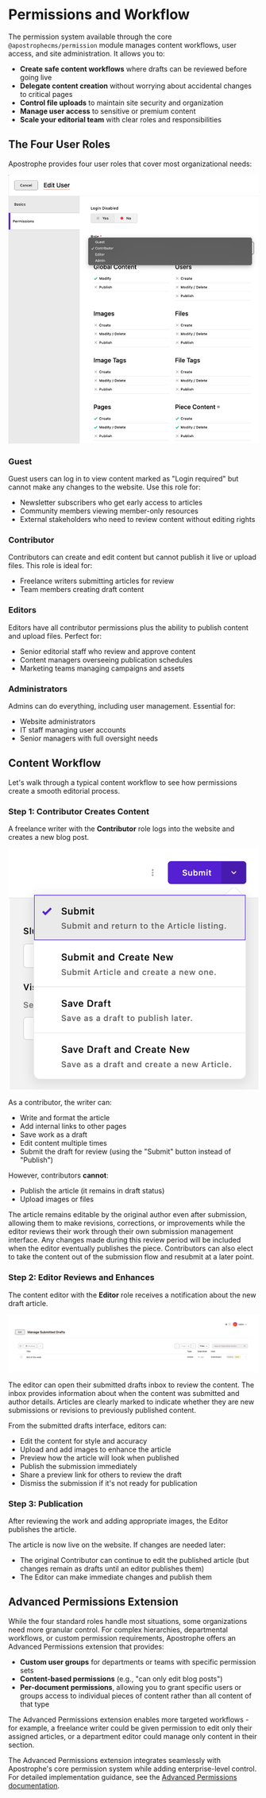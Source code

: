 # Permissions and Workflow

The permission system available through the core `@apostrophecms/permission` module manages content workflows, user access, and site administration. It allows you to:

- **Create safe content workflows** where drafts can be reviewed before going live
- **Delegate content creation** without worrying about accidental changes to critical pages
- **Control file uploads** to maintain site security and organization
- **Manage user access** to sensitive or premium content
- **Scale your editorial team** with clear roles and responsibilities

## The Four User Roles

Apostrophe provides four user roles that cover most organizational needs:

![The Basic ApostropheCMS User permissions grid](../images/permissions-grid.png)

### Guest
Guest users can log in to view content marked as "Login required" but cannot make any changes to the website. Use this role for:
- Newsletter subscribers who get early access to articles
- Community members viewing member-only resources
- External stakeholders who need to review content without editing rights

### Contributor
Contributors can create and edit content but cannot publish it live or upload files. This role is ideal for:
- Freelance writers submitting articles for review
- Team members creating draft content

### Editors
Editors have all contributor permissions plus the ability to publish content and upload files. Perfect for:
- Senior editorial staff who review and approve content
- Content managers overseeing publication schedules
- Marketing teams managing campaigns and assets

### Administrators
Admins can do everything, including user management. Essential for:
- Website administrators
- IT staff managing user accounts
- Senior managers with full oversight needs

## Content Workflow

Let's walk through a typical content workflow to see how permissions create a smooth editorial process.

### Step 1: Contributor Creates Content

A freelance writer with the **Contributor** role logs into the website and creates a new blog post.

![The altered submission button that a contributor sees](../images/submit-button.png)

As a contributor, the writer can:
- Write and format the article
- Add internal links to other pages
- Save work as a draft
- Edit content multiple times
- Submit the draft for review (using the "Submit" button instead of "Publish")

However, contributors **cannot**:
- Publish the article (it remains in draft status)
- Upload images or files

The article remains editable by the original author even after submission, allowing them to make revisions, corrections, or improvements while the editor reviews their work through their own submission management interface. Any changes made during this review period will be included when the editor eventually publishes the piece. Contributors can also elect to take the content out of the submission flow and resubmit at a later point.

### Step 2: Editor Reviews and Enhances

The content editor with the **Editor** role receives a notification about the new draft article.

![The inbox notification and manage submitted drafts modal](../images/submitted-drafts.png)

The editor can open their submitted drafts inbox to review the content. The inbox provides information about when the content was submitted and author details. Articles are clearly marked to indicate whether they are new submissions or revisions to previously published content.

From the submitted drafts interface, editors can:
- Edit the content for style and accuracy
- Upload and add images to enhance the article
- Preview how the article will look when published
- Publish the submission immediately
- Share a preview link for others to review the draft
- Dismiss the submission if it's not ready for publication

### Step 3: Publication

After reviewing the work and adding appropriate images, the Editor publishes the article.

The article is now live on the website. If changes are needed later:
- The original Contributor can continue to edit the published article (but changes remain as drafts until an editor publishes them)
- The Editor can make immediate changes and publish them

## Advanced Permissions Extension

While the four standard roles handle most situations, some organizations need more granular control. For complex hierarchies, departmental workflows, or custom permission requirements, Apostrophe offers an Advanced Permissions extension that provides:

- **Custom user groups** for departments or teams with specific permission sets
- **Content-based permissions** (e.g., "can only edit blog posts")
- **Per-document permissions**, allowing you to grant specific users or groups access to individual pieces of content rather than all content of that type

The Advanced Permissions extension enables more targeted workflows - for example, a freelance writer could be given permission to edit only their assigned articles, or a department editor could manage only content in their section.

The Advanced Permissions extension integrates seamlessly with Apostrophe's core permission system while adding enterprise-level control. For detailed implementation guidance, see the [Advanced Permissions documentation](https://apostrophecms.com/extensions/advanced-permission).
